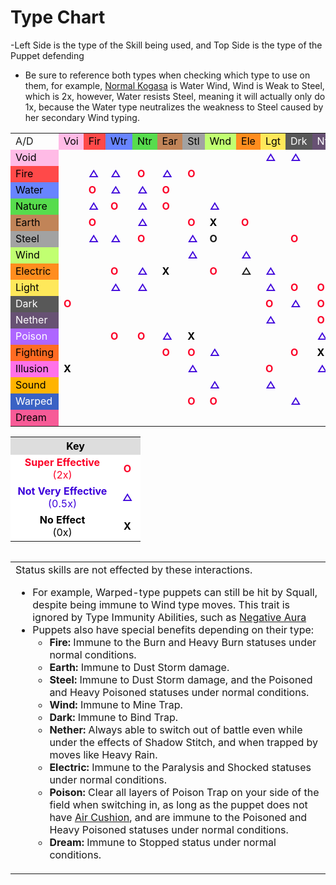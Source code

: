 <h1><span>Type Chart</span></h1>

<p>-Left Side is the type of the Skill being used, and Top Side is the type of the Puppet defending</p>
<ul>
<li>Be sure to reference both types when checking which type to use on them, for example, <a href="{{ '/Normal-Kogasa' | relative_url }}" title="Normal Kogasa">Normal Kogasa</a> is Water Wind, Wind is Weak to Steel, which is 2x, however, Water resists Steel, meaning it will actually only do 1x, because the Water type neutralizes the weakness to Steel caused by her secondary Wind typing.</li>
</ul>


<table id="type_chart" class="table_encore">
<tbody><tr>
<td>A/D
</td>
<td style="background: #FFBBE6; color: #000000;;"><span style="color:black;">Voi</span>
</td>
<td style="background: #FF4949; color: #000000;;"><span style="color:black;">Fir</span>
</td>
<td style="background: #6884FF; color: #000000;;"><span style="color:black;">Wtr</span>
</td>
<td style="background: #57DC4D; color: #000000;;"><span style="color:black;">Ntr</span>
</td>
<td style="background: #C18458; color: #000000;;"><span style="color:black;">Ear</span>
</td>
<td style="background: #A2A2A2; color: #000000;;"><span style="color:black;">Stl</span>
</td>
<td style="background: #C1FF71; color: #000000;;"><span style="color:black;">Wnd</span>
</td>
<td style="background: #FF8D1E; color: #000000;;"><span style="color:black;">Ele</span>
</td>
<td style="background: #FEE85A; color: #000000;;"><span style="color:black;">Lgt</span>
</td>
<td style="background: #585858; color: #EEEEEE;;"><span style="color:white;">Drk</span>
</td>
<td style="background: #675173; color: #EEEEEE;;"><span style="color:white;">Nth</span>
</td>
<td style="background: #AE66FF; color: #EEEEEE;;"><span style="color:white;">Psn</span>
</td>
<td style="background: #FF6B22; color: #000000;;"><span style="color:black;">Fgt</span>
</td>
<td style="background: #FF71E9; color: #000000;;"><span style="color:black;">Ilu</span>
</td>
<td style="background: #FFB400; color: #000000;;"><span style="color:black;">Snd</span>
</td>
<td style="background: #3A62C4; color: #EEEEEE;;"><span style="color:white;">Wrp</span>
</td>
<td style="background: #F75B97; color: #000000;;"><span style="color:black;">Drm</span>
</td></tr>
<tr>
<td style="background: #FFBBE6; color: #000000;;"><span style="color:black;">Void</span>
</td>
<td>
</td>
<td>
</td>
<td>
</td>
<td>
</td>
<td>
</td>
<td>
</td>
<td>
</td>
<td>
</td>
<td style="color: #3C00DA;"><b>△</b>
</td>
<td style="color: #3C00DA;"><b>△</b>
</td>
<td>
</td>
<td>
</td>
<td>
</td>
<td style="color: #000000;"><b>X</b>
</td>
<td>
</td>
<td>
</td>
<td>
</td></tr>
<tr>
<td style="background: #FF4949; color: #000000;;"><span style="color:black;">Fire</span>
</td>
<td>
</td>
<td style="color: #3C00DA;"><b>△</b>
</td>
<td style="color: #3C00DA;"><b>△</b>
</td>
<td style="color: #FB0127;"><b>O</b>
</td>
<td style="color: #3C00DA;"><b>△</b>
</td>
<td style="color: #FB0127;"><b>O</b>
</td>
<td>
</td>
<td>
</td>
<td>
</td>
<td>
</td>
<td>
</td>
<td>
</td>
<td>
</td>
<td>
</td>
<td>
</td>
<td>
</td>
<td>
</td></tr>
<tr>
<td style="background: #6884FF; color: #000000;;"><span style="color:black;">Water</span>
</td>
<td>
</td>
<td style="color: #FB0127;"><b>O</b>
</td>
<td style="color: #3C00DA;"><b>△</b>
</td>
<td style="color: #3C00DA;"><b>△</b>
</td>
<td style="color: #FB0127;"><b>O</b>
</td>
<td>
</td>
<td>
</td>
<td>
</td>
<td>
</td>
<td>
</td>
<td>
</td>
<td>
</td>
<td>
</td>
<td>
</td>
<td style="color: #3C00DA;"><b>△</b>
</td>
<td>
</td>
<td>
</td></tr>
<tr>
<td style="background: #57DC4D; color: #000000;;"><span style="color:black;">Nature</span>
</td>
<td>
</td>
<td style="color: #3C00DA;"><b>△</b>
</td>
<td style="color: #FB0127;"><b>O</b>
</td>
<td style="color: #3C00DA;"><b>△</b>
</td>
<td style="color: #FB0127;"><b>O</b>
</td>
<td>
</td>
<td style="color: #3C00DA;"><b>△</b>
</td>
<td>
</td>
<td>
</td>
<td>
</td>
<td>
</td>
<td style="color: #3C00DA;"><b>△</b>
</td>
<td>
</td>
<td>
</td>
<td>
</td>
<td>
</td>
<td>
</td></tr>
<tr>
<td style="background: #C18458; color: #000000;;"><span style="color:black;">Earth</span>
</td>
<td>
</td>
<td style="color: #FB0127;"><b>O</b>
</td>
<td>
</td>
<td style="color: #3C00DA;"><b>△</b>
</td>
<td>
</td>
<td style="color: #FB0127;"><b>O</b>
</td>
<td style="color: #000000;"><b>X</b>
</td>
<td style="color: #FB0127;"><b>O</b>
</td>
<td>
</td>
<td>
</td>
<td>
</td>
<td style="color: #FB0127;"><b>O</b>
</td>
<td style="color: #3C00DA;"><b>△</b>
</td>
<td>
</td>
<td>
</td>
<td>
</td>
<td>
</td></tr>
<tr>
<td style="background: #A2A2A2; color: #000000;;"><span style="color:black;">Steel</span>
</td>
<td>
</td>
<td style="color: #3C00DA;"><b>△</b>
</td>
<td style="color: #3C00DA;"><b>△</b>
</td>
<td style="color: #FB0127;"><b>O</b>
</td>
<td>
</td>
<td style="color: #3C00DA;"><b>△</b>
</td>
<td style="tcolor: #FB0127;"><b>O</b>
</td>
<td>
</td>
<td>
</td>
<td style="color: #FB0127;"><b>O</b>
</td>
<td>
</td>
<td>
</td>
<td>
</td>
<td>
</td>
<td>
</td>
<td style="color: #3C00DA;"><b>△</b>
</td>
<td>
</td></tr>
<tr>
<td style="background: #C1FF71; color: #000000;;"><span style="color:black;">Wind</span>
</td>
<td>
</td>
<td>
</td>
<td>
</td>
<td>
</td>
<td>
</td>
<td style="color: #3C00DA;"><b>△</b>
</td>
<td>
</td>
<td style="color: #3C00DA;"><b>△</b>
</td>
<td>
</td>
<td>
</td>
<td>
</td>
<td style="color: #FB0127;"><b>O</b>
</td>
<td style="color: #FB0127;"><b>O</b>
</td>
<td>
</td>
<td style="color: #FB0127;"><b>O</b>
</td>
<td style="color: #000000;"><b>X</b>
</td>
<td>
</td></tr>
<tr>
<td style="background: #FF8D1E; color: #000000;;"><span style="color:black;">Electric</span>
</td>
<td>
</td>
<td>
</td>
<td style="color: #FB0127;"><b>O</b>
</td>
<td style="color: #3C00DA;"><b>△</b>
</td>
<td style="color: #000000;"><b>X</b>
</td>
<td>
</td>
<td style="color: #FB0127;"><b>O</b>
</td>
<td style="tcolor: #3C00DA;"><b>△</b>
</td>
<td style="color: #3C00DA;"><b>△</b>
</td>
<td>
</td>
<td>
</td>
<td>
</td>
<td>
</td>
<td>
</td>
<td style="color: #FB0127;"><b>O</b>
</td>
<td>
</td>
<td>
</td></tr>
<tr>
<td style="background: #FEE85A; color: #000000;;"><span style="color:black;">Light</span>
</td>
<td>
</td>
<td>
</td>
<td style="color: #3C00DA;"><b>△</b>
</td>
<td style="color: #3C00DA;"><b>△</b>
</td>
<td>
</td>
<td>
</td>
<td>
</td>
<td>
</td>
<td style="color: #3C00DA;"><b>△</b>
</td>
<td style="color: #FB0127;"><b>O</b>
</td>
<td style="color: #FB0127;"><b>O</b>
</td>
<td>
</td>
<td>
</td>
<td style="color: #3C00DA;"><b>△</b>
</td>
<td>
</td>
<td>
</td>
<td>
</td></tr>
<tr>
<td style="background: #585858; color: #EEEEEE;;"><span style="color:white;">Dark</span>
</td>
<td style="color: #FB0127;"><b>O</b>
</td>
<td>
</td>
<td>
</td>
<td>
</td>
<td>
</td>
<td>
</td>
<td>
</td>
<td>
</td>
<td style="color: #FB0127;"><b>O</b>
</td>
<td style="color: #3C00DA;"><b>△</b>
</td>
<td style="color: #FB0127;"><b>O</b>
</td>
<td>
</td>
<td style="color: #3C00DA;"><b>△</b>
</td>
<td style="color: #3C00DA;"><b>△</b>
</td>
<td>
</td>
<td>
</td>
<td>
</td></tr>
<tr>
<td style="background: #675173; color: #EEEEEE;;"><span style="color:white;">Nether</span>
</td>
<td>
</td>
<td>
</td>
<td>
</td>
<td>
</td>
<td>
</td>
<td>
</td>
<td>
</td>
<td>
</td>
<td style="color: #3C00DA;"><b>△</b>
</td>
<td>
</td>
<td style="color: #FB0127;"><b>O</b>
</td>
<td>
</td>
<td>
</td>
<td>
</td>
<td style="color: #3C00DA;"><b>△</b>
</td>
<td>
</td>
<td>
</td></tr>
<tr>
<td style="background: #AE66FF; color: #EEEEEE;;"><span style="color:white;">Poison</span>
</td>
<td>
</td>
<td>
</td>
<td style="color: #FB0127;"><b>O</b>
</td>
<td style="color: #FB0127;"><b>O</b>
</td>
<td style="color: #3C00DA;"><b>△</b>
</td>
<td style="color: #000000;"><b>X</b>
</td>
<td>
</td>
<td>
</td>
<td>
</td>
<td>
</td>
<td style="color: #3C00DA;"><b>△</b>
</td>
<td style="color: #3C00DA;"><b>△</b>
</td>
<td>
</td>
<td>
</td>
<td>
</td>
<td style="color: #FB0127;"><b>O</b>
</td>
<td>
</td></tr>
<tr>
<td style="background: #FF6B22; color: #000000;;"><span style="color:black;">Fighting</span>
</td>
<td>
</td>
<td>
</td>
<td>
</td>
<td>
</td>
<td style="color: #FB0127;"><b>O</b>
</td>
<td style="color: #FB0127;"><b>O</b>
</td>
<td style="color: #3C00DA;"><b>△</b>
</td>
<td>
</td>
<td>
</td>
<td style="color: #FB0127;"><b>O</b>
</td>
<td style="color: #000000;"><b>X</b>
</td>
<td style="color: #3C00DA;"><b>△</b>
</td>
<td>
</td>
<td style="color: #3C00DA;"><b>△</b>
</td>
<td>
</td>
<td style="color: #FB0127;"><b>O</b>
</td>
<td>
</td></tr>
<tr>
<td style="background: #FF71E9; color: #000000;;"><span style="color:black;">Illusion</span>
</td>
<td style="color: #000000;"><b>X</b>
</td>
<td>
</td>
<td>
</td>
<td>
</td>
<td>
</td>
<td style="color: #3C00DA;"><b>△</b>
</td>
<td>
</td>
<td>
</td>
<td style="color: #FB0127;"><b>O</b>
</td>
<td>
</td>
<td style="color: #3C00DA;"><b>△</b>
</td>
<td>
</td>
<td>
</td>
<td style="color: #FB0127;"><b>O</b>
</td>
<td>
</td>
<td>
</td>
<td>
</td></tr>
<tr>
<td style="background: #FFB400; color: #000000;;"><span style="color:black;">Sound</span>
</td>
<td>
</td>
<td>
</td>
<td>
</td>
<td>
</td>
<td>
</td>
<td>
</td>
<td style="color: #3C00DA;"><b>△</b>
</td>
<td>
</td>
<td style="color: #3C00DA;"><b>△</b>
</td>
<td>
</td>
<td>
</td>
<td>
</td>
<td style="color: #FB0127;"><b>O</b>
</td>
<td style="color: #FB0127;"><b>O</b>
</td>
<td style="color: #3C00DA;"><b>△</b>
</td>
<td style="color: #FB0127;"><b>O</b>
</td>
<td>
</td></tr>
<tr>
<td style="background: #3A62C4; color: #EEEEEE;;"><span style="color:white;">Warped</span>
</td>
<td>
</td>
<td>
</td>
<td>
</td>
<td>
</td>
<td>
</td>
<td style="color: #FB0127;"><b>O</b>
</td>
<td style="color: #FB0127;"><b>O</b>
</td>
<td>
</td>
<td>
</td>
<td style="color: #3C00DA;"><b>△</b>
</td>
<td>
</td>
<td style="color: #3C00DA;"><b>△</b>
</td>
<td style="color: #3C00DA;"><b>△</b>
</td>
<td style="color: #FB0127;"><b>O</b>
</td>
<td>
</td>
<td style="color: #3C00DA;"><b>△</b>
</td>
<td>
</td></tr>
<tr>
<td style="background: #F75B97; color: #000000;;"><span style="color:black;">Dream</span>
</td>
<td>
</td>
<td>
</td>
<td>
</td>
<td>
</td>
<td>
</td>
<td>
</td>
<td>
</td>
<td>
</td>
<td>
</td>
<td>
</td>
<td>
</td>
<td>
</td>
<td>
</td>
<td>
</td>
<td>
</td>
<td>
</td>
<td>
</td></tr>
</tbody></table>

<table class="table_encore">
<tbody><tr>
<th colspan="2" style="background-color: #DDDDDD; color: #000000; text-align: center;">Key
</th></tr>
<tr>
<td style="text-align: center; width: 150px; background-color: #FFFFFF; color: #FB0127;"><b>Super Effective</b><br>(2x)
</td>
<td style="text-align: center; width: 26px; background-color: #FFFFFF; color: #FB0127;"><b>O</b>
</td></tr>
<tr>
<td style="text-align: center; background-color: #FFFFFF; color: #3C00DA;"><b>Not Very Effective</b><br>(0.5x)
</td>
<td style="text-align: center; background-color: #FFFFFF; color: #3C00DA;"><b>△</b>
</td></tr>
<tr>
<td style="text-align: center; background-color: #FFFFFF; color: #000000;"><b>No Effect</b><br>(0x)
</td>
<td style="text-align: center; background-color: #FFFFFF; color: #000000;"><b>X</b>
</td></tr></tbody></table>

<table class="table_encore" style="float:left;">
<tbody><tr>
<td>Status skills are not effected by these interactions.
<ul><li>For example, Warped-type puppets can still be hit by Squall, despite being immune to Wind type moves. This trait is ignored by Type Immunity Abilities, such as <a href="{{ '/Negative-Aura' | relative_url }}" title="Negative Aura">Negative Aura</a></li>
<li>Puppets also have special benefits depending on their type:
<ul><li><b>Fire:</b> Immune to the Burn and Heavy Burn statuses under normal conditions.</li>
<li><b>Earth:</b> Immune to Dust Storm damage.</li>
<li><b>Steel:</b> Immune to Dust Storm damage, and the Poisoned and Heavy Poisoned statuses under normal conditions.</li>
<li><b>Wind:</b> Immune to Mine Trap.</li>
<li><b>Dark:</b> Immune to Bind Trap.</li>
<li><b>Nether:</b> Always able to switch out of battle even while under the effects of Shadow Stitch, and when trapped by moves like Heavy Rain.</li>
<li><b>Electric:</b> Immune to the Paralysis and Shocked statuses under normal conditions.</li>
<li><b>Poison:</b> Clear all layers of Poison Trap on your side of the field when switching in, as long as the puppet does not have <a href="{{ '/Air-Cushion' | relative_url }}" title="Air Cushion">Air Cushion</a>, and are immune to the Poisoned and Heavy Poisoned statuses under normal conditions.</li>
<li><b>Dream:</b> Immune to Stopped status under normal conditions.</li></ul></li></ul>
</td></tr></tbody></table>
